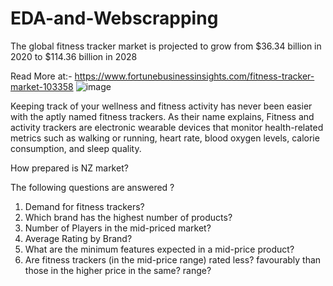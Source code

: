 # EDA-and-Webscrapping

The global fitness tracker market is projected to grow from $36.34 billion in 2020 to $114.36 billion in 2028

Read More at:-
https://www.fortunebusinessinsights.com/fitness-tracker-market-103358
![image](https://github.com/sh3rin3j3sna/EDA-and-Webscrapping/assets/128777322/d513a8e6-c3a6-48f9-a49e-b6894fa49356)


Keeping track of your wellness and fitness activity has never been easier with the aptly named fitness trackers. As their name explains, Fitness and activity trackers are electronic wearable devices that monitor health-related metrics such as walking or running, heart rate, blood oxygen levels, calorie consumption, and sleep quality.


How prepared is NZ market?

The following questions are answered ? 

1. Demand for fitness trackers?
2. Which brand has the highest number of products?
3. Number of Players in the mid-priced market?
4. Average Rating by Brand?
5. What are the minimum features expected in a mid-price product?
6. Are fitness trackers (in the mid-price range) rated less? favourably than those in the higher price in the same? range?

